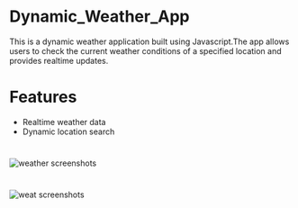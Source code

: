 # Dynamic_Weather_App
This is a dynamic weather application built using Javascript.The app allows users to check the current weather conditions of a specified location and provides realtime updates.
# Features
* Realtime weather data
* Dynamic location search
  
 # 
![weather screenshots](https://github.com/AlinaRizvi28/Dynamic_Weather_App/assets/113281232/dfef8c0d-0741-4ec5-a002-14ca4bd95932)


#
![weat screenshots](https://github.com/AlinaRizvi28/Dynamic_Weather_App/assets/113281232/a5bef80f-a8d2-459d-8fc7-b671962b4474)
